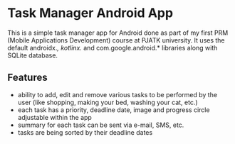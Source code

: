 # Task Manager Android App
This is a simple task manager app for Android done as part of my first PRM (Mobile Applications Development) course at PJATK university. It uses the default androidx.*, kotlinx.* and com.google.android.* libraries along with SQLite database.

## Features
- ability to add, edit and remove various tasks to be performed by the user (like shopping, making your bed, washing your cat, etc.)
- each task has a priority, deadline date, image and progress circle adjustable within the app
- summary for each task can be sent via e-mail, SMS, etc.
- tasks are being sorted by their deadline dates
